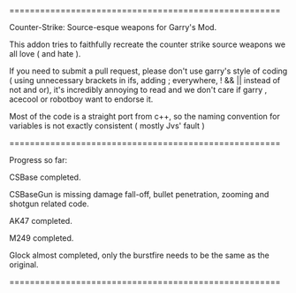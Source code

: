 =====================================================

Counter-Strike: Source-esque weapons for Garry's Mod.

This addon tries to faithfully recreate the counter strike source weapons we all love ( and hate ).

If you need to submit a pull request, please don't use garry's style of coding ( using unnecessary brackets in ifs, adding ; everywhere, ! && || instead of not and or), it's incredibly annoying to read and we don't care if garry , acecool or robotboy want to endorse it.

Most of the code is a straight port from c++, so the naming convention for variables is not exactly consistent ( mostly Jvs' fault )

=====================================================

Progress so far:

CSBase completed.

CSBaseGun is missing damage fall-off, bullet penetration, zooming and shotgun related code.

AK47 completed.

M249 completed.

Glock almost completed, only the burstfire needs to be the same as the original.

=====================================================
